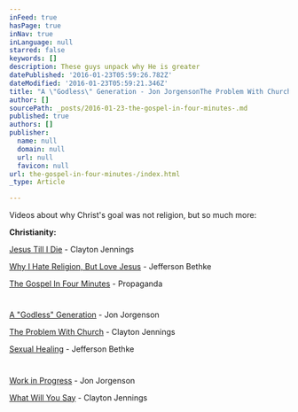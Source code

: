 ```yaml
---
inFeed: true
hasPage: true
inNav: true
inLanguage: null
starred: false
keywords: []
description: These guys unpack why He is greater
datePublished: '2016-01-23T05:59:26.782Z'
dateModified: '2016-01-23T05:59:21.346Z'
title: "A \"Godless\" Generation - Jon JorgensonThe Problem With Church\_- Clayton Jennings"
author: []
sourcePath: _posts/2016-01-23-the-gospel-in-four-minutes-.md
published: true
authors: []
publisher:
  name: null
  domain: null
  url: null
  favicon: null
url: the-gospel-in-four-minutes-/index.html
_type: Article

---
```

Videos about why Christ's goal was not religion, but so much more:

**Christianity:**

[Jesus Till I Die][0] - Clayton Jennings

[Why I Hate Religion, But Love Jesus][1] - Jefferson Bethke

[The Gospel In Four Minutes][2] - Propaganda

# 

[A "Godless" Generation][3] - Jon Jorgenson

[The Problem With Church][4] - Clayton Jennings

[Sexual Healing][5] - Jefferson Bethke

# 

[Work in Progress][6] - Jon Jorgenson

[What Will You Say][7] - Clayton Jennings

[0]: https://www.youtube.com/watch?v=rjavBRLskpI
[1]: https://youtu.be/1IAhDGYlpqY
[2]: https://youtu.be/K48-Li7lIfA
[3]: https://youtu.be/zng2piCy4RA
[4]: https://youtu.be/l9UwzEXMzLg
[5]: https://youtu.be/IlJFvxad1_A
[6]: https://youtu.be/mHuMEo1pkfE
[7]: https://youtu.be/JfeSgUo-5zA